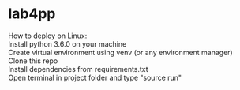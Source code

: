 # lab4pp

How to deploy on Linux:  
Install python 3.6.0 on your machine  
Create virtual environment using venv (or any environment manager)  
Clone this repo  
Install dependencies from requirements.txt  
Open terminal in project folder and type "source run"
